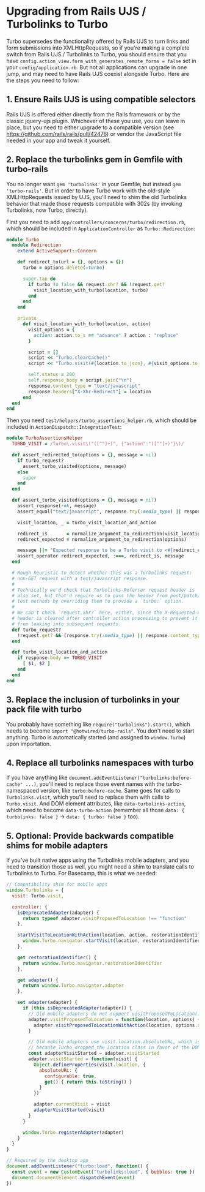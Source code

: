 # Upgrading from Rails UJS / Turbolinks to Turbo

Turbo supersedes the functionality offered by Rails UJS to turn links and form submissions into XMLHttpRequests, so if you're making a complete switch from Rails UJS / Turbolinks to Turbo, you should ensure that you have `config.action_view.form_with_generates_remote_forms = false` set in your `config/application.rb`. But not all applications can upgrade in one jump, and may need to have Rails UJS coexist alongside Turbo. Here are the steps you need to follow:

## 1. Ensure Rails UJS is using compatible selectors
Rails UJS is offered either directly from the Rails framework or by the classic jquery-ujs plugin. Whichever of these you use, you can leave in place, but you need to either upgrade to a compatible version (see https://github.com/rails/rails/pull/42476) or vendor the JavaScript file needed in your app and tweak it yourself.

## 2. Replace the turbolinks gem in Gemfile with turbo-rails
You no longer want `gem 'turbolinks'` in your Gemfile, but instead `gem 'turbo-rails'`. But in order to have Turbo work with the old-style XMLHttpRequests issued by UJS, you'll need to shim the old Turbolinks behavior that made those requests compatible with 302s (by invoking Turbolinks, now Turbo, directly).

First you need to add `app/controllers/concerns/turbo/redirection.rb`, which should be included in `ApplicationController` as `Turbo::Redirection`:

```ruby
module Turbo
  module Redirection
    extend ActiveSupport::Concern

    def redirect_to(url = {}, options = {})
      turbo = options.delete(:turbo)

      super.tap do
        if turbo != false && request.xhr? && !request.get?
          visit_location_with_turbo(location, turbo)
        end
      end
    end

    private
      def visit_location_with_turbo(location, action)
        visit_options = {
          action: action.to_s == "advance" ? action : "replace"
        }

        script = []
        script << "Turbo.clearCache()"
        script << "Turbo.visit(#{location.to_json}, #{visit_options.to_json})"

        self.status = 200
        self.response_body = script.join("\n")
        response.content_type = "text/javascript"
        response.headers["X-Xhr-Redirect"] = location
      end
  end
end
```

Then you need `test/helpers/turbo_assertions_helper.rb`, which should be included in `ActionDispatch::IntegrationTest`:

```ruby
module TurboAssertionsHelper
  TURBO_VISIT = /Turbo\.visit\("([^"]+)", {"action":"([^"]+)"}\)/

  def assert_redirected_to(options = {}, message = nil)
    if turbo_request?
      assert_turbo_visited(options, message)
    else
      super
    end
  end

  def assert_turbo_visited(options = {}, message = nil)
    assert_response(:ok, message)
    assert_equal("text/javascript", response.try(:media_type) || response.content_type)

    visit_location, _ = turbo_visit_location_and_action

    redirect_is       = normalize_argument_to_redirection(visit_location)
    redirect_expected = normalize_argument_to_redirection(options)

    message ||= "Expected response to be a Turbo visit to <#{redirect_expected}> but was a visit to <#{redirect_is}>"
    assert_operator redirect_expected, :===, redirect_is, message
  end

  # Rough heuristic to detect whether this was a Turbolinks request:
  # non-GET request with a text/javascript response.
  #
  # Technically we'd check that Turbolinks-Referrer request header is
  # also set, but that'd require us to pass the header from post/patch/etc
  # test methods by overriding them to provide a `turbo:` option.
  #
  # We can't check `request.xhr?` here, either, since the X-Requested-With
  # header is cleared after controller action processing to prevent it
  # from leaking into subsequent requests.
  def turbo_request?
    !request.get? && (response.try(:media_type) || response.content_type) == "text/javascript"
  end

  def turbo_visit_location_and_action
    if response.body =~ TURBO_VISIT
      [ $1, $2 ]
    end
  end
end
```

## 3. Replace the inclusion of turbolinks in your pack file with turbo
You probably have something like `require("turbolinks").start()`, which needs to become `import "@hotwired/turbo-rails"`. You don't need to start anything. Turbo is automatically started (and assigned to `window.Turbo`) upon importation.


## 4. Replace all turbolinks namespaces with turbo
If you have anything like `document.addEventListener("turbolinks:before-cache" ...)`, you'll need to replace those event names with the turbo-namespaced version, like `turbo:before-cache`. Same goes for calls to `Turbolinks.visit`, which you'll need to replace them with calls to `Turbo.visit`. And DOM element attributes, like `data-turbolinks-action`, which need to become `data-turbo-action` (remember all those `data: { turbolinks: false }` -> `data: { turbo: false }` too).


## 5. Optional: Provide backwards compatible shims for mobile adapters
If you've built native apps using the Turbolinks mobile adapters, and you need to transition those as well, you might need a shim to translate calls to Turbolinks to Turbo. For Basecamp, this is what we needed:

```js
// Compatibility shim for mobile apps
window.Turbolinks = {
  visit: Turbo.visit,

  controller: {
    isDeprecatedAdapter(adapter) {
      return typeof adapter.visitProposedToLocation !== "function"
    },

    startVisitToLocationWithAction(location, action, restorationIdentifier) {
      window.Turbo.navigator.startVisit(location, restorationIdentifier, { action })
    },

    get restorationIdentifier() {
      return window.Turbo.navigator.restorationIdentifier
    },

    get adapter() {
      return window.Turbo.navigator.adapter
    },

    set adapter(adapter) {
      if (this.isDeprecatedAdapter(adapter)) {
        // Old mobile adapters do not support visitProposedToLocation()
        adapter.visitProposedToLocation = function(location, options) {
          adapter.visitProposedToLocationWithAction(location, options.action)
        }

        // Old mobile adapters use visit.location.absoluteURL, which is not available
        // because Turbo dropped the Location class in favor of the DOM URL API
        const adapterVisitStarted = adapter.visitStarted
        adapter.visitStarted = function(visit) {
          Object.defineProperties(visit.location, {
            absoluteURL: {
              configurable: true,
              get() { return this.toString() }
            }
          })

          adapter.currentVisit = visit
          adapterVisitStarted(visit)
        }
      }

      window.Turbo.registerAdapter(adapter)
    }
  }
}

// Required by the desktop app
document.addEventListener("turbo:load", function() {
  const event = new CustomEvent("turbolinks:load", { bubbles: true })
  document.documentElement.dispatchEvent(event)
})
```
